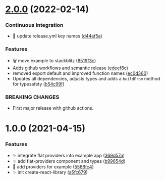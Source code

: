 # [2.0.0](https://github.com/sincovschi/react-flat-providers/compare/v1.0.1...v2.0.0) (2022-02-14)


### Continuous Integration

* :rocket: update release.yml key names ([d44af5a](https://github.com/sincovschi/react-flat-providers/commit/d44af5aa74e9f2dddb1cc26e2433bc03f593554e))


### Features

* :wastebasket: move example to stackblitz ([8519f3c](https://github.com/sincovschi/react-flat-providers/commit/8519f3cbb7611e3d00fad0e435d43df4db636c1b))
* Adds github workflows and semantic release ([edeef8c](https://github.com/sincovschi/react-flat-providers/commit/edeef8ca5fc71306038c763add2f66a473e037f9))
* removed export default and improved function names ([ec0d360](https://github.com/sincovschi/react-flat-providers/commit/ec0d36001d401c58b6cfa592c741eb8cd1737a74))
* Updates all dependencies, adjusts types and adds a `buildFrom` method for typesafety ([b54c99f](https://github.com/sincovschi/react-flat-providers/commit/b54c99fe55d02d529fb916b2dda9e1d817a8a9a2))


### BREAKING CHANGES

* First major release with github actions.

# 1.0.0 (2021-04-15)

### Features

- :sparkles: integrate flat providers into example app ([369d57a](https://github.com/sincovschi/react-flat-providers/commit/369d57a60b024ba67ae29783f9b4082a2a4ab2ce))
- :sparkles: add flat-providers component and types ([b99654d](https://github.com/sincovschi/react-flat-providers/commit/b99654df0006ca38f212b7f56e15e7fedfbef3fb))
- :construction: add providers for example ([5566fc4](https://github.com/sincovschi/react-flat-providers/commit/5566fc42721027d6ff9dbe81bbedcb1bff3a68b7))
- :sparkles: init create-react-library ([a5fc679](https://github.com/sincovschi/react-flat-providers/commit/a5fc679f349d390b89ae056d79a54abcb58b2075))

